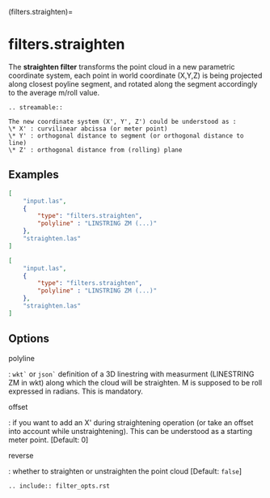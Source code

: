 (filters.straighten)=

# filters.straighten

The **straighten filter** transforms the point cloud in a new parametric coordinate system,
each point in world coordinate (X,Y,Z) is being projected along closest poyline segment,
and rotated along the segment accordingly to the average m/roll value.

```{eval-rst}
.. streamable::
```

```{note}
The new coordinate system (X', Y', Z') could be understood as :
\* X' : curvilinear abcissa (or meter point)
\* Y' : orthogonal distance to segment (or orthogonal distance to line)
\* Z' : orthogonal distance from (rolling) plane
```

## Examples

```json
[
    "input.las",
    {
        "type": "filters.straighten",
        "polyline" : "LINSTRING ZM (...)"
    },
    "straighten.las"
]
```

```json
[
    "input.las",
    {
        "type": "filters.straighten",
        "polyline" : "LINSTRING ZM (...)"
    },
    "straighten.las"
]
```

## Options

polyline

: `` wkt` `` or `` json` `` definition of a 3D linestring with measurment (LINESTRING ZM in wkt) along which the cloud will be straighten.
  M is supposed to be roll expressed in radians. This is mandatory.

offset

: if you want to add an X' during straightening operation (or take an offset into account while unstraightening).
  This can be understood as a starting meter point. \[Default: 0\]

reverse

: whether to straighten or unstraighten the point cloud \[Default: `false`\]

```{eval-rst}
.. include:: filter_opts.rst
```
